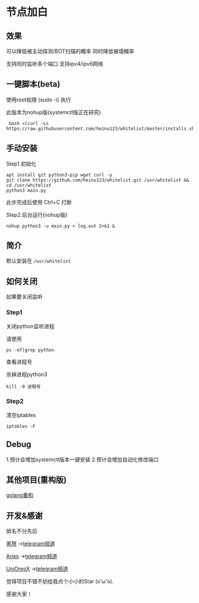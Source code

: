# 节点加白

## 效果
可以降低被主动探测/BOT扫描的概率 同时降低被墙概率

支持同时监听多个端口 支持ipv4/ipv6网络


## 一键脚本(beta)

使用root权限 (sudo -i) 执行

此版本为nohup版(systemctl版正在研究)

```
 bash <(curl -Ls https://raw.githubusercontent.com/heinu123/whitelist/master/installs.sh)
```

## 手动安装

Step1.初始化
```
apt install git python3-pip wget curl -y
git clone https://github.com/heinu123/whitelist.git /usr/whitelist && cd /usr/whitelist
python3 main.py
```
此步完成后使用 Ctrl+C 打断

Step2.后台运行(nohup版)
```
nohup python3 -u main.py > log.out 2>&1 &
```

## 简介

默认安装在 `/usr/whitelist`


## 如何关闭

如果要关闭监听

### Step1

关闭python监听进程

请使用

```shell
ps -ef|grep python
```

查看进程号

杀掉进程python3

```shell
kill -9 进程号
```

### Step2

清空iptables

```
iptables -F
```

## Debug
1.预计会增加systemctl版本一键安装
2.预计会增加自动化修改端口

## 其他项目(重构版)

[golang重构](https://github.com/unioreox/SimpleFirewall)

## 开发&感谢

排名不分先后



[黑弩](https://github.com/heinu123)  →[telegram频道](https://t.me/heinuhome)

[Aries](https://github.com/AriesEDGE)  →[telegram频道](https://t.me/aries_init)

[UniOreoX](https://github.com/unioreox)  →[telegram频道](https://t.me/unichannelx)



觉得项目不错不妨给我点个小小的Star (ฅ'ω'ฅ).

感谢大家！

